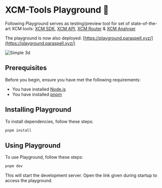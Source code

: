 # XCM-Tools Playground 🛝

Following Playground serves as testing/preview tool for set of state-of-the-art XCM tools: [XCM SDK](https://github.com/paraspell/xcm-tools/tree/main/packages/sdk), [XCM API](https://github.com/paraspell/xcm-tools/tree/main/apps/xcm-api), [XCM Router](https://github.com/paraspell/xcm-tools/tree/main/packages/xcm-router) & [XCM Analyser](https://github.com/paraspell/xcm-tools/tree/main/packages/xcm-analyser)

The playground is now also deployed: [https://playground.paraspell.xyz/](https://playground.paraspell.xyz/)

![Simple 3d](https://github.com/paraspell/xcm-tools/assets/55763425/336bb31d-202f-4e53-9324-54ab6560b6bc)

## Prerequisites

Before you begin, ensure you have met the following requirements:

- You have installed [Node.js](https://nodejs.org/en/download/)
- You have installed [pnpm](https://pnpm.io/installation)

## Installing Playground

To install dependencies, follow these steps:

```bash
pnpm install
```

## Using Playground

To use Playground, follow these steps:

```bash
pnpm dev
```

This will start the development server. Open the link given during startup to access the playground.

